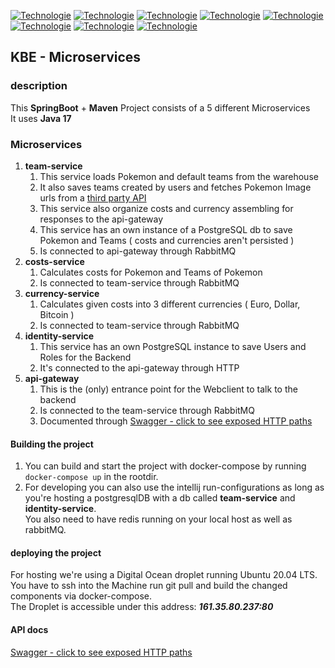 [![Technologie](https://img.shields.io/badge/2.6.6-Spring_Boot-blue)](https://spring.io/projects/spring-boot)
[![Technologie](https://img.shields.io/badge/Maven-brown)](https://maven.apache.org/)
[![Technologie](https://img.shields.io/badge/redis-red)](https://redis.io/)
[![Technologie](https://img.shields.io/badge/RabbitMQ-brightgreen)](https://www.rabbitmq.com/)
[![Technologie](https://img.shields.io/badge/-Digital_Ocean-lightblue)](https://www.digitalocean.com/)
[![Technologie](https://img.shields.io/badge/-Nginx-orange)](https://www.nginx.com/)
[![Technologie](https://img.shields.io/badge/13-PostgreSQL-lightgrey)](https://www.postgresql.org/)
[![Technologie](https://img.shields.io/badge/2.0-Docker-red)](https://react-icons.github.io/react-icons)

## KBE - Microservices

### description

This **SpringBoot** + **Maven** Project consists of a 5 different Microservices<br/>
It uses **Java 17** <br/>

### Microservices

1. **team-service**
    1. This service loads Pokemon and default teams from the warehouse
    2. It also saves teams created by users and fetches Pokemon Image urls from a [third party API](https://pokeapi.co/)
    3. This service also organize costs and currency assembling for responses to the api-gateway
    4. This service has an own instance of a PostgreSQL db to save Pokemon and Teams ( costs and currencies aren't
       persisted )
    5. Is connected to api-gateway through RabbitMQ
2. **costs-service**
    1. Calculates costs for Pokemon and Teams of Pokemon
    2. Is connected to team-service through RabbitMQ
3. **currency-service**
    1. Calculates given costs into 3 different currencies ( Euro, Dollar, Bitcoin )
    2. Is connected to team-service through RabbitMQ
4. **identity-service**
    1. This service has an own PostgreSQL instance to save Users and Roles for the Backend
    2. It's connected to the api-gateway through HTTP
5. **api-gateway**
    1. This is the (only) entrance point for the Webclient to talk to the backend
    2. Is connected to the team-service through RabbitMQ
    3. Documented through [Swagger - click to see exposed HTTP paths](http://161.35.80.237/swagger-ui/index.html)

#### Building the project

1. You can build and start the project with docker-compose by running  `docker-compose up` in the rootdir. <br/>
2. For developing you can also use the intellij run-configurations as long as you're hosting a postgresqlDB with a
   db called **team-service**
   and **identity-service**.</br>
   You also need to have redis running on your local host as well as rabbitMQ.

#### deploying the project

For hosting we're using a Digital Ocean droplet running Ubuntu 20.04 LTS. You have to ssh into the Machine run git pull
and build the changed components via docker-compose. </br>
The Droplet is accessible under this address:  **_161.35.80.237:80_**

#### API docs

[Swagger - click to see exposed HTTP paths](http://161.35.80.237/swagger-ui/index.html)
